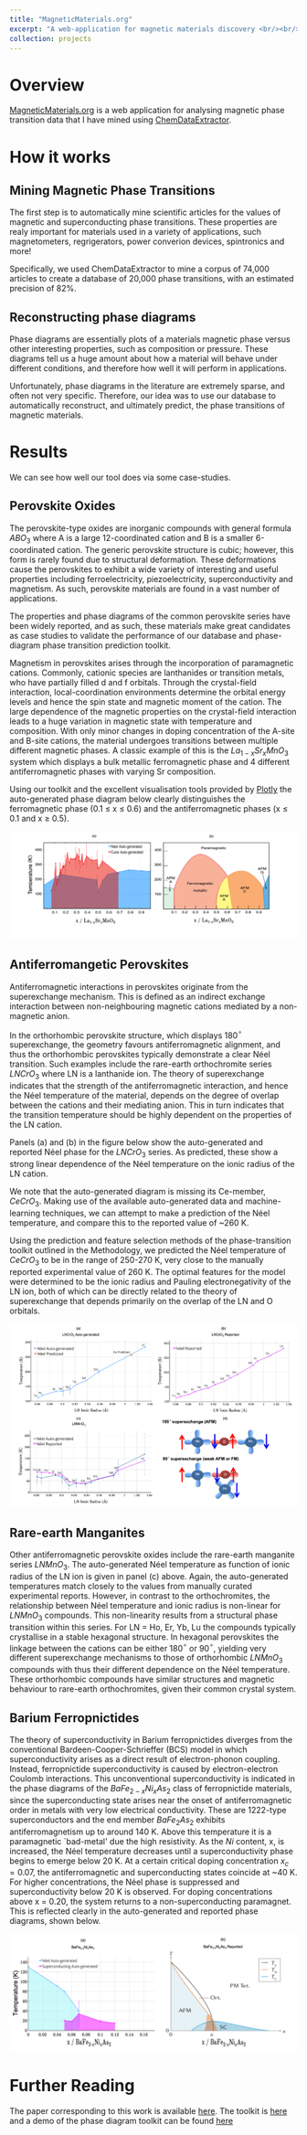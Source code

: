 ```yaml
---
title: "MagneticMaterials.org"
excerpt: "A web-application for magnetic materials discovery <br/><br/><img src='/images/MLogo.png' width='150'>"
collection: projects
---
```


# Overview
[MagneticMaterials.org](http://magneticmaterials.org) is a web application for analysing magnetic phase transition data that I have mined using [ChemDataExtractor](cde.md).


# How it works
## Mining Magnetic Phase Transitions
The first step is to automatically mine scientific articles for the values of magnetic and superconducting phase transitions. These properties are realy important for materials used in a variety of applications, such magnetometers, regrigerators, power converion devices, spintronics and more!

Specifically, we used ChemDataExtractor to mine a corpus of 74,000 articles to create a database of 20,000 phase transitions, with an estimated precision of 82%.

## Reconstructing phase diagrams
Phase diagrams are essentially plots of a materials magnetic phase versus other interesting properties, such as composition or pressure. These diagrams tell us a huge amount about how a material will behave under different conditions, and therefore how well it will perform in applications.

Unfortunately, phase diagrams in the literature are extremely sparse, and often not very specific. Therefore, our idea was to use our database to automatically reconstruct, and ultimately predict, the phase transitions of magnetic materials.

# Results

We can see how well our tool does via some case-studies.

## Perovskite Oxides
The perovskite-type oxides are inorganic compounds with general formula $ABO_3$ where  A is a large 12-coordinated cation and B is a smaller 6-coordinated cation.
The generic perovskite structure is cubic; however, this form is rarely found due to structural deformation. These deformations cause the perovskites to exhibit a wide variety of interesting and useful properties including ferroelectricity, piezoelectricity, superconductivity and magnetism. As such, perovskite materials are found in a vast number of applications.

The properties and phase diagrams of the common perovskite series have been widely reported, and as such, these materials make great candidates as case studies to validate the performance of our database and phase-diagram phase transition prediction toolkit.

Magnetism in perovskites arises through the incorporation of paramagnetic cations. Commonly, cationic species are lanthanides or transition metals, who have partially filled d and f orbitals. Through the crystal-field interaction, local-coordination environments determine the orbital energy levels and hence the spin state and magnetic moment of the cation. The large dependence of the magnetic properties on the crystal-field interaction leads to a huge variation in magnetic state with temperature and composition. With only minor changes in doping concentration of the A-site and B-site cations, the material undergoes transitions between multiple different magnetic phases. A classic example of this is the $La_{1-x}Sr_xMnO_3$ system which displays a bulk metallic ferromagnetic phase and 4 different antiferromagnetic phases with varying Sr composition.

Using our toolkit and the excellent visualisation tools provided by [Plotly](https://Plot.ly) the auto-generated phase diagram below clearly distinguishes the ferromagnetic phase (0.1 ≤ x ≤ 0.6) and the antiferromagnetic phases (x ≤ 0.1 and x ≥ 0.5).

![LSMO](/images/lsmo.png)

## Antiferromangetic Perovskites

Antiferromagnetic interactions in perovskites originate from the superexchange mechanism. This is defined as an indirect exchange interaction between non-neighbouring magnetic cations mediated by a non-magnetic anion.

In the orthorhombic perovskite structure, which displays 180$^\circ$ superexchange, the geometry favours antiferromagnetic alignment, and thus the orthorhombic perovskites typically demonstrate a clear Néel transition. Such examples include the rare-earth orthochromite series $LNCrO_3$
where LN is a lanthanide ion. The theory of superexchange indicates that the strength of the antiferromagnetic interaction, and hence the Néel temperature of the material, depends on the degree of overlap between the cations and their mediating anion. This in turn indicates that the transition temperature should be highly dependent on the properties of the LN
 cation.

Panels (a) and (b) in the figure below show the auto-generated and reported Néel phase for the $LNCrO_3$ series. As predicted, these show a strong linear dependence of the Néel temperature on the ionic radius of the LN cation.

We note that the auto-generated diagram is missing its Ce-member, $CeCrO_3$. Making use of the available auto-generated data and machine-learning techniques, we can attempt to make a prediction of the Néel temperature, and compare this to the reported value of ~260 K.

Using the prediction and feature selection methods of the phase-transition toolkit outlined in the Methodology, we predicted the Néel temperature of $CeCrO_3$ to be in the range of 250-270 K, very close to the manually reported experimental value of 260 K. The optimal features for the model were determined to be the ionic radius and Pauling electronegativity of the LN ion, both of which can be directly related to the theory of superexchange that depends primarily on the overlap of the LN and O orbitals.

![antiferro](/images/fig_3.png)

## Rare-earth Manganites

Other antiferromagnetic perovskite oxides include the rare-earth manganite series 
$LNMnO_3$. The auto-generated Néel temperature as function of ionic radius of the LN ion is given in panel (c) above. Again, the auto-generated temperatures match closely to the values from manually curated experimental reports. However, in contrast to the orthochromites, the relationship between Néel temperature and ionic radius is non-linear for $LNMnO_3$ compounds. This non-linearity results from a structural phase transition within this series. For LN = Ho, Er, Yb, Lu the compounds typically crystallise in a stable hexagonal structure. In hexagonal perovskites the linkage between the cations can be either 180$^\circ$ or 90$^\circ$, yielding very different superexchange mechanisms to those of orthorhombic $LNMnO_3$ compounds with 
thus their different dependence on the Néel temperature. These orthorhombic compounds have similar structures and magnetic behaviour to rare-earth orthochromites, given their common crystal system.

## Barium Ferropnictides

The theory of superconductivity in Barium ferropnictides diverges from the conventional Bardeen-Cooper-Schrieffer (BCS) model in which superconductivity arises as a direct result of electron-phonon coupling. Instead, ferropnictide superconductivity is caused by electron-electron Coulomb interactions. This unconventional superconductivity is indicated in the phase diagrams of the $BaFe_{2-x}Ni_xAs_2$ class of ferropnictide materials, since the superconducting state arises near the onset of antiferromagnetic order in metals with very low electrical conductivity.
These are 1222-type superconductors and the end member $BaFe_2As_2$ exhibits antiferromagnetism up to around 140 K. Above this temperature it is a paramagnetic `bad-metal' due the high resistivity. As the $Ni$ content, x, is increased, the Néel temperature decreases until a superconductivity phase begins to emerge below 20 K. At a certain critical doping concentration $x_c = 0.07$, the antiferromagnetic and superconducting states coincide at ~40 K. For higher concentrations, the Néel phase is suppressed and superconductivity below 20 K is observed. For doping concentrations above x = 0.20, the system returns to a non-superconducting paramagnet. This is reflected clearly in the auto-generated and reported phase diagrams, shown below.

![Barium](/images/fig_5.png)

# Further Reading
The paper corresponding to this work is available [here](https://pubs.acs.org/doi/10.1021/acs.jcim.0c00464). The toolkit is [here](http://magneticmaterials.org/analysis/) and a demo of the phase diagram toolkit can be found [here](http://magneticmaterials.org/demo/)


